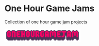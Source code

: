 # One Hour Game Jams
Collection of one hour game jam projects

<img src="logo.png" alt="logo" style="width: 250px;"/>
